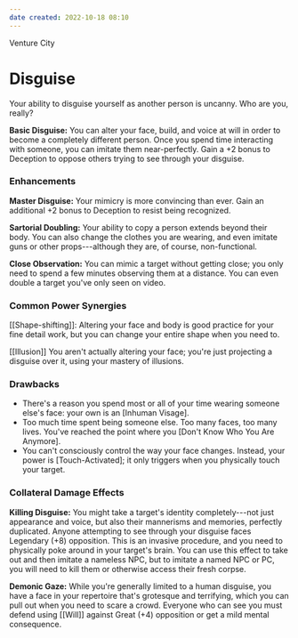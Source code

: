 ```yaml
---
date created: 2022-10-18 08:10
---
```


Venture City

# Disguise

Your ability to disguise yourself as another person is uncanny. Who are you, really?

**Basic Disguise:** You can alter your face, build, and voice at will in order to become a completely different person. Once you spend time interacting with someone, you can imitate them near-perfectly. Gain a +2 bonus to Deception to oppose others trying to see through your disguise.

### Enhancements

**Master Disguise:** Your mimicry is more convincing than ever. Gain an additional +2 bonus to Deception to resist being recognized.

**Sartorial Doubling:** Your ability to copy a person extends beyond their body. You can also change the clothes you are wearing, and even imitate guns or other props---although they are, of course, non-functional.

**Close Observation:** You can mimic a target without getting close; you only need to spend a few minutes observing them at a distance. You can even double a target you've only seen on video.

### Common Power Synergies

[[Shape-shifting]]: Altering your face and body is good practice for your fine detail work, but you can change your entire shape when you need to.

[[Illusion]] You aren't actually altering your face; you're just projecting a disguise over it, using your mastery of illusions.

### Drawbacks

- There's a reason you spend most or all of your time wearing someone else's face: your own is an [Inhuman Visage].
- Too much time spent being someone else. Too many faces, too many lives. You've reached the point where you [Don't Know Who You Are Anymore].
- You can't consciously control the way your face changes. Instead, your power is [Touch-Activated]; it only triggers when you physically touch your target.

### Collateral Damage Effects

**Killing Disguise:** You might take a target's identity completely---not just appearance and voice, but also their mannerisms and memories, perfectly duplicated. Anyone attempting to see through your disguise faces Legendary (+8) opposition. This is an invasive procedure, and you need to physically poke around in your target's brain. You can use this effect to take out and then imitate a nameless NPC, but to imitate a named NPC or PC, you will need to kill them or otherwise access their fresh corpse.

**Demonic Gaze:** While you're generally limited to a human disguise, you have a face in your repertoire that's grotesque and terrifying, which you can pull out when you need to scare a crowd. Everyone who can see you must defend using [[Will]] against Great (+4) opposition or get a mild mental consequence.

